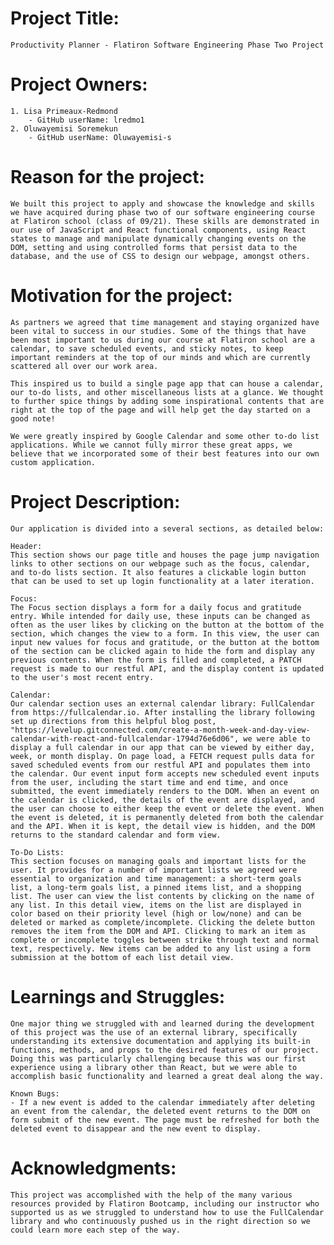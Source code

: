 # Project Title: 
    Productivity Planner - Flatiron Software Engineering Phase Two Project


# Project Owners: 
    1. Lisa Primeaux-Redmond 
        - GitHub userName: lredmo1 
    2. Oluwayemisi Soremekun 
        - GitHub userName: Oluwayemisi-s

# Reason for the project: 
    We built this project to apply and showcase the knowledge and skills we have acquired during phase two of our software engineering course at Flatiron school (class of 09/21). These skills are demonstrated in our use of JavaScript and React functional components, using React states to manage and manipulate dynamically changing events on the DOM, setting and using controlled forms that persist data to the database, and the use of CSS to design our webpage, amongst others.

# Motivation for the project: 
    As partners we agreed that time management and staying organized have been vital to success in our studies. Some of the things that have been most important to us during our course at Flatiron school are a calendar, to save scheduled events, and sticky notes, to keep important reminders at the top of our minds and which are currently scattered all over our work area.

    This inspired us to build a single page app that can house a calendar, our to-do lists, and other miscellaneous lists at a glance. We thought to further spice things by adding some inspirational contents that are right at the top of the page and will help get the day started on a good note!

    We were greatly inspired by Google Calendar and some other to-do list applications. While we cannot fully mirror these great apps, we believe that we incorporated some of their best features into our own custom application. 

# Project Description: 
    Our application is divided into a several sections, as detailed below:

    Header:
    This section shows our page title and houses the page jump navigation links to other sections on our webpage such as the focus, calendar, and to-do lists section. It also features a clickable login button that can be used to set up login functionality at a later iteration.

    Focus:
    The Focus section displays a form for a daily focus and gratitude entry. While intended for daily use, these inputs can be changed as often as the user likes by clicking on the button at the bottom of the section, which changes the view to a form. In this view, the user can input new values for focus and gratitude, or the button at the bottom of the section can be clicked again to hide the form and display any previous contents. When the form is filled and completed, a PATCH request is made to our restful API, and the display content is updated to the user's most recent entry.

    Calendar:
    Our calendar section uses an external calendar library: FullCalendar from https://fullcalendar.io. After installing the library following set up directions from this helpful blog post, "https://levelup.gitconnected.com/create-a-month-week-and-day-view-calendar-with-react-and-fullcalendar-1794d76e6d06", we were able to display a full calendar in our app that can be viewed by either day, week, or month display. On page load, a FETCH request pulls data for saved scheduled events from our restful API and populates them into the calendar. Our event input form accepts new scheduled event inputs from the user, including the start time and end time, and once submitted, the event immediately renders to the DOM. When an event on the calendar is clicked, the details of the event are displayed, and the user can choose to either keep the event or delete the event. When the event is deleted, it is permanently deleted from both the calendar and the API. When it is kept, the detail view is hidden, and the DOM returns to the standard calendar and form view.

    To-Do Lists:
    This section focuses on managing goals and important lists for the user. It provides for a number of important lists we agreed were essential to organization and time management: a short-term goals list, a long-term goals list, a pinned items list, and a shopping list. The user can view the list contents by clicking on the name of any list. In this detail view, items on the list are displayed in color based on their priority level (high or low/none) and can be deleted or marked as complete/incomplete. Clicking the delete button removes the item from the DOM and API. Clicking to mark an item as complete or incomplete toggles between strike through text and normal text, respectively. New items can be added to any list using a form submission at the bottom of each list detail view.

# Learnings and Struggles:
    One major thing we struggled with and learned during the development of this project was the use of an external library, specifically understanding its extensive documentation and applying its built-in functions, methods, and props to the desired features of our project. Doing this was particularly challenging because this was our first experience using a library other than React, but we were able to accomplish basic functionality and learned a great deal along the way.

    Known Bugs: 
    - If a new event is added to the calendar immediately after deleting an event from the calendar, the deleted event returns to the DOM on form submit of the new event. The page must be refreshed for both the deleted event to disappear and the new event to display.

# Acknowledgments:
    This project was accomplished with the help of the many various resources provided by Flatiron Bootcamp, including our instructor who supported us as we struggled to understand how to use the FullCalendar library and who continuously pushed us in the right direction so we could learn more each step of the way. 



